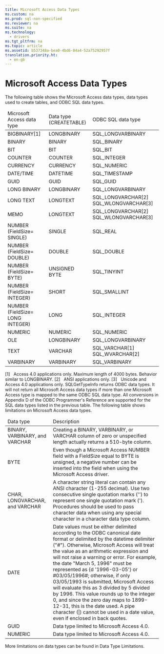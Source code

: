 ```yaml
---
title: Microsoft Access Data Types
ms.custom: na
ms.prod: sql-non-specified
ms.reviewer: na
ms.suite: na
ms.technology: 
  - drivers
ms.tgt_pltfrm: na
ms.topic: article
ms.assetid: b537348a-bea0-4bd6-84a4-52a75292957f
translation.priority.ht: 
  - en-gb
---
```

# Microsoft Access Data Types
<?xml version="1.0" encoding="utf-8"?>
<developerConceptualDocument xmlns="http://ddue.schemas.microsoft.com/authoring/2003/5" xmlns:xlink="http://www.w3.org/1999/xlink" xmlns:xsi="http://www.w3.org/2001/XMLSchema-instance" xsi:schemaLocation="http://ddue.schemas.microsoft.com/authoring/2003/5 http://dduestorage.blob.core.windows.net/ddueschema/developer.xsd">
  <introduction>
    <para>The following table shows the Microsoft Access data types, data types used to create tables, and ODBC SQL data types. </para>
    <table xmlns:caps="http://schemas.microsoft.com/build/caps/2013/11">
      <thead>
        <tr>
          <TD>
            <para>Microsoft Access data type</para>
          </TD>
          <TD>
            <para>Data type (CREATETABLE)</para>
          </TD>
          <TD>
            <para>ODBC SQL data type</para>
          </TD>
        </tr>
      </thead>
      <tbody>
        <tr>
          <TD>
            <para>BIGBINARY[1]</para>
          </TD>
          <TD>
            <para>LONGBINARY</para>
          </TD>
          <TD>
            <para>SQL_LONGVARBINARY</para>
          </TD>
        </tr>
        <tr>
          <TD>
            <para>BINARY</para>
          </TD>
          <TD>
            <para>BINARY</para>
          </TD>
          <TD>
            <para>SQL_BINARY</para>
          </TD>
        </tr>
        <tr>
          <TD>
            <para>BIT</para>
          </TD>
          <TD>
            <para>BIT</para>
          </TD>
          <TD>
            <para>SQL_BIT</para>
          </TD>
        </tr>
        <tr>
          <TD>
            <para>COUNTER</para>
          </TD>
          <TD>
            <para>COUNTER</para>
          </TD>
          <TD>
            <para>SQL_INTEGER</para>
          </TD>
        </tr>
        <tr>
          <TD>
            <para>CURRENCY</para>
          </TD>
          <TD>
            <para>CURRENCY</para>
          </TD>
          <TD>
            <para>SQL_NUMERIC</para>
          </TD>
        </tr>
        <tr>
          <TD>
            <para>DATE/TIME</para>
          </TD>
          <TD>
            <para>DATETIME</para>
          </TD>
          <TD>
            <para>SQL_TIMESTAMP</para>
          </TD>
        </tr>
        <tr>
          <TD>
            <para>GUID</para>
          </TD>
          <TD>
            <para>GUID</para>
          </TD>
          <TD>
            <para>SQL_GUID</para>
          </TD>
        </tr>
        <tr>
          <TD>
            <para>LONG BINARY</para>
          </TD>
          <TD>
            <para>LONGBINARY</para>
          </TD>
          <TD>
            <para>SQL_LONGVARBINARY</para>
          </TD>
        </tr>
        <tr>
          <TD>
            <para>LONG TEXT</para>
          </TD>
          <TD>
            <para>LONGTEXT</para>
          </TD>
          <TD>
            <para>SQL_LONGVARCHAR[2] SQL_WLONGVARCHAR[3]</para>
          </TD>
        </tr>
        <tr>
          <TD>
            <para>MEMO</para>
          </TD>
          <TD>
            <para>LONGTEXT</para>
          </TD>
          <TD>
            <para>SQL_LONGVARCHAR[2] SQL_WLONGVARCHAR[3]</para>
          </TD>
        </tr>
        <tr>
          <TD>
            <para>NUMBER (FieldSize= SINGLE)</para>
          </TD>
          <TD>
            <para>SINGLE</para>
          </TD>
          <TD>
            <para>SQL_REAL</para>
          </TD>
        </tr>
        <tr>
          <TD>
            <para>NUMBER (FieldSize= DOUBLE)</para>
          </TD>
          <TD>
            <para>DOUBLE</para>
          </TD>
          <TD>
            <para>SQL_DOUBLE</para>
          </TD>
        </tr>
        <tr>
          <TD>
            <para>NUMBER (FieldSize= BYTE)</para>
          </TD>
          <TD>
            <para>UNSIGNED BYTE</para>
          </TD>
          <TD>
            <para>SQL_TINYINT</para>
          </TD>
        </tr>
        <tr>
          <TD>
            <para>NUMBER (FieldSize= INTEGER)</para>
          </TD>
          <TD>
            <para>SHORT</para>
          </TD>
          <TD>
            <para>SQL_SMALLINT</para>
          </TD>
        </tr>
        <tr>
          <TD>
            <para>NUMBER (FieldSize= LONG INTEGER)</para>
          </TD>
          <TD>
            <para>LONG</para>
          </TD>
          <TD>
            <para>SQL_INTEGER</para>
          </TD>
        </tr>
        <tr>
          <TD>
            <para>NUMERIC </para>
          </TD>
          <TD>
            <para>NUMERIC</para>
          </TD>
          <TD>
            <para>SQL_NUMERIC</para>
          </TD>
        </tr>
        <tr>
          <TD>
            <para>OLE</para>
          </TD>
          <TD>
            <para>LONGBINARY</para>
          </TD>
          <TD>
            <para>SQL_LONGVARBINARY</para>
          </TD>
        </tr>
        <tr>
          <TD>
            <para>TEXT</para>
          </TD>
          <TD>
            <para>VARCHAR</para>
          </TD>
          <TD>
            <para>SQL_VARCHAR[1] SQL_WVARCHAR[2]</para>
          </TD>
        </tr>
        <tr>
          <TD>
            <para>VARBINARY</para>
          </TD>
          <TD>
            <para>VARBINARY</para>
          </TD>
          <TD>
            <para>SQL_VARBINARY</para>
          </TD>
        </tr>
      </tbody>
    </table>
    <para>[1]   Access 4.0 applications only. Maximum length of 4000 bytes. Behavior similar to LONGBINARY.</para>
    <para>[2]   ANSI applications only. </para>
    <para>[3]   Unicode and Access 4.0 applications only.</para>
    <alert class="note">
      <para>           <legacyBold>SQLGetTypeInfo</legacyBold> returns ODBC data types. It will not return all Microsoft Access data types if more than one Microsoft Access type is mapped to the same ODBC SQL data type. All conversions in Appendix D of the <legacyItalic>ODBC Programmer's Reference</legacyItalic> are supported for the SQL data types listed in the previous table.</para>
    </alert>
    <para>The following table shows limitations on Microsoft Access data types. </para>
    <table xmlns:caps="http://schemas.microsoft.com/build/caps/2013/11">
      <thead>
        <tr>
          <TD>
            <para>Data type</para>
          </TD>
          <TD>
            <para>Description</para>
          </TD>
        </tr>
      </thead>
      <tbody>
        <tr>
          <TD>
            <para>BINARY, VARBINARY, and VARCHAR</para>
          </TD>
          <TD>
            <para>Creating a BINARY, VARBINARY, or VARCHAR column of zero or unspecified length actually returns a 510-byte column.</para>
          </TD>
        </tr>
        <tr>
          <TD>
            <para>BYTE</para>
          </TD>
          <TD>
            <para>Even though a Microsoft Access NUMBER field with a FieldSize equal to BYTE is unsigned, a negative number can be inserted into the field when using the Microsoft Access driver.</para>
          </TD>
        </tr>
        <tr>
          <TD>
            <para>CHAR, LONGVARCHAR, and VARCHAR</para>
          </TD>
          <TD>
            <para>A character string literal can contain any ANSI character (1-255 decimal). Use two consecutive single quotation marks ('') to represent one single quotation mark (').</para>
            <para>Procedures should be used to pass character data when using any special character in a character data type column.</para>
          </TD>
        </tr>
        <tr>
          <TD>
            <para>DATE</para>
          </TD>
          <TD>
            <para>Date values must be either delimited according to the ODBC canonical date format or delimited by the datetime delimiter ("#"). Otherwise, Microsoft Access will treat the value as an arithmetic expression and will not raise a warning or error. </para>
            <para>For example, the date "March 5, 1996" must be represented as {d '1996-03-05'} or #03/05/1996#; otherwise, if only 03/05/1993 is submitted, Microsoft Access will evaluate this as 3 divided by 5 divided by 1996. This value rounds up to the integer 0, and since the zero day maps to 1899-12-31, this is the date used.</para>
            <para>A pipe character (|) cannot be used in a date value, even if enclosed in back quotes.</para>
          </TD>
        </tr>
        <tr>
          <TD>
            <para>GUID</para>
          </TD>
          <TD>
            <para>Data type limited to Microsoft Access 4.0.</para>
          </TD>
        </tr>
        <tr>
          <TD>
            <para>NUMERIC</para>
          </TD>
          <TD>
            <para>Data type limited to Microsoft Access 4.0.</para>
          </TD>
        </tr>
      </tbody>
    </table>
    <para>More limitations on data types can be found in <legacyLink xlink:href="81c4eab7-1f6b-47a0-b940-89d6c6a14dae">Data Type Limitations</legacyLink>.</para>
  </introduction>
  <relatedTopics />
</developerConceptualDocument>